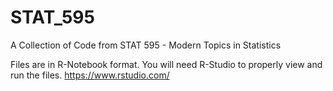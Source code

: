 # STAT_595
A Collection of Code from STAT 595 - Modern Topics in Statistics

Files are in R-Notebook format.  You will need R-Studio to properly view and run the files.
https://www.rstudio.com/
